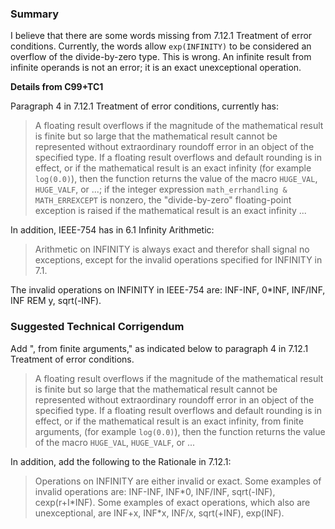 ### Summary

I believe that there are some words missing from 7.12.1 Treatment of error
conditions. Currently, the words allow `exp(INFINITY)` to be considered an
overflow of the divide-by-zero type. This is wrong. An infinite result from
infinite operands is not an error; it is an exact unexceptional operation.

**Details from C99\+TC1**

Paragraph 4 in 7.12.1 Treatment of error conditions, currently has:

> A floating result overflows if the magnitude of the mathematical result is
> finite but so large that the mathematical result cannot be represented without
> extraordinary roundoff error in an object of the specified type. If a floating
> result overflows and default rounding is in effect, or if the mathematical
> result is an exact infinity (for example `log(0.0)`), then the function returns
> the value of the macro `HUGE_VAL`, `HUGE_VALF`, or ...; if the integer
> expression `math_errhandling & MATH_ERREXCEPT` is nonzero, the "divide-by-zero"
> floating-point exception is raised if the mathematical result is an exact
> infinity ...

In addition, IEEE-754 has in 6.1 Infinity Arithmetic:

> Arithmetic on INFINITY is always exact and therefor shall signal no exceptions,
> except for the invalid operations specified for INFINITY in 7.1.

The invalid operations on INFINITY in IEEE-754 are: INF-INF, 0\*INF, INF/INF,
INF REM y, sqrt(-INF).

### Suggested Technical Corrigendum

Add ", from finite arguments," as indicated below to paragraph 4 in 7.12.1
Treatment of error conditions.

> A floating result overflows if the magnitude of the mathematical result is
> finite but so large that the mathematical result cannot be represented without
> extraordinary roundoff error in an object of the specified type. If a floating
> result overflows and default rounding is in effect, or if the mathematical
> result is an exact infinity, from finite arguments, (for example `log(0.0)`),
> then the function returns the value of the macro `HUGE_VAL`, `HUGE_VALF`, or ...

In addition, add the following to the Rationale in 7.12.1:

> Operations on INFINITY are either invalid or exact. Some examples of invalid
> operations are: INF-INF, INF\*0, INF/INF, sqrt(-INF), cexp(r\+I\*INF). Some
> examples of exact operations, which also are unexceptional, are INF\+x, INF\*x,
> INF/x, sqrt(\+INF), exp(INF).
